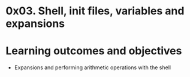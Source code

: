 # 0x03. Shell, init files, variables and expansions

# Learning outcomes and objectives

* Expansions and performing arithmetic operations with the shell
